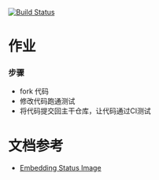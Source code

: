 [![Build Status](https://travis-ci.org/Wobugaosuni/homework1.svg?branch=homework1)](https://travis-ci.org/Wobugaosuni/homework1)

# 作业

### 步骤

* fork 代码
* 修改代码跑通测试
* 将代码提交回主干仓库，让代码通过CI测试

# 文档参考

- [Embedding Status Image](https://docs.travis-ci.com/user/status-images/#stq=&stp=0)
